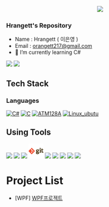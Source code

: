 <!--
**Hrangett/Hrangett** is a ✨ _special_ ✨ repository because its `README.md` (this file) appears on your GitHub profile.

Here are some ideas to get you started:

- 🔭 I’m currently working on ...
- 🌱 I’m currently learning ...
- 👯 I’m looking to collaborate on ...
- 🤔 I’m looking for help with ...
- 💬 Ask me about ...
- 📫 How to reach me: ...
- 😄 Pronouns: ...
- ⚡ Fun fact: ...
-->

<p align='center'>
  <a href="https://github.com/Hrangett">
    <img src="https://capsule-render.vercel.app/api?type=waving&color=gradient&fontColor=FFFFFF&height=300&section=header&text=Study%20Repository&fontSize=50"/>
  </a>
</p>

### Hrangett's Repository
- Name : Hrangett ( 이은영 )
- Email : orangett217@gmail.com
- 🌱 I’m currently learning C#


<img src="https://github-readme-stats.vercel.app/api?username=Hrangett&theme=synthwave&show_icons=true"/>

<img src="https://github-readme-stats.vercel.app/api/top-langs/?username=Hrangett&theme=synthwave&layout=compact"/>

## Tech Stack
<h3>Languages</h3>
<p>
  <a href="https://github.com/Hrangett/Study-WPF.git" target="_blank"><img alt="C#" src="https://img.shields.io/badge/c%23-%23239120.svg?style=flat&logo=c-sharp&logoColor=white"/></a>
  <a href="https://github.com/AellimSun/Cereal_ERP" target="_blank"><img alt="C" src="https://img.shields.io/badge/c%23-%23239120.svg?style=flat&logo=c-sharp&logoColor=white"/></a>
  <a href="https://github.com/Hrangett/ATM128A_MicrochipStudio" target="_blank"><img alt="ATM128A"   src="https://img.shields.io/badge/ATM128A-%23239120.svg?style=flat&logo=c&logoColor=white"/></a>
  <a href="https://github.com/Hrangett/Linux_ububtu" target="_blank"><img alt="Linux_ubutu"   src="https://img.shields.io/badge/Linux_ubuntu-%FCC624.svg?style=flat&logo=none&logoColor=white"/></a>

</p>

## Using Tools

<p align='left'>
    <img height="40" src="https://img.icons8.com/color/48/000000/visual-studio-2019.png">
    <img height="40" src="https://img.icons8.com/fluent/48/000000/visual-studio-code-2019.png">
    <img height="40" src="https://d1jnx9ba8s6j9r.cloudfront.net/blog/wp-content/uploads/2019/10/logo.png">
    <img height="40" src="https://github.com/Pythunder/explore/blob/80688e429a7d4ef2fca1e82350fe8e3517d3494d/topics/git/git.png">
    <img height="40" src="https://upload.wikimedia.org/wikipedia/commons/b/b6/PuTTY_icon_128px.png">
    <img height="40" src="https://img.icons8.com/color/48/000000/raspberry-pi.png">
    <img height="40" src="https://mosquitto.org/stickers/mosquitto-mono.png">
    <img height="40" src="https://img.icons8.com/fluent/48/000000/vmware-workstation-player.png">
    <img height="40" src="https://taiwebs.com/upload/icons/vnc-connect-enterprise220-220.png">
</p>

# Project List
- [WPF] [WPF프로젝트](https://github.com/Hrangett/Study-WPF/tree/main/portfolio)
